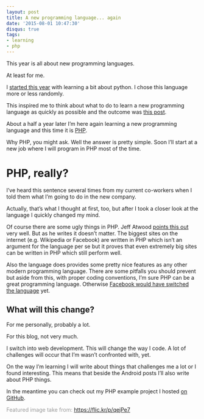 ```yaml
---
layout: post
title: A new programming language... again
date: '2015-08-01 10:47:30'
disqus: true
tags:
- learning
- php
---
```



This year is all about new programming languages.

At least for me.

I [started this year](http://devcouch.net/new-year-new-language-python/) with learning a bit about python. I chose this language more or less randomly.

This inspired me to think about what to do to learn a new programming language as quickly as possible and the outcome was [this post](http://devcouch.net/how-to-learn-a-new-programming-language/).

About a half a year later I’m here again learning a new programming language and this time it is [PHP](http://php.net/).

Why PHP, you might ask. Well the answer is pretty simple. Soon I’ll start at a new job where I will program in PHP most of the time.


# PHP, really?

I’ve heard this sentence several times from my current co-workers when I told them what I’m going to do in the new company.

Actually, that’s what I thought at first, too, but after I took a closer look at the language I quickly changed my mind.

Of course there are some ugly things in PHP. Jeff Atwood [points this out](http://blog.codinghorror.com/php-sucks-but-it-doesnt-matter/) very well. But as he writes it doesn’t matter. The biggest sites on the internet (e.g. Wikipedia or Facebook) are written in PHP which isn’t an argument for the language per se but it proves that even extremely big sites can be written in PHP which still perform well.

Also the language does provides some pretty nice features as any other modern programming language. There are some pitfalls you should prevent but aside from this, with proper coding conventions, I’m sure PHP can be a great programming language. Otherwise [Facebook would have switched the language](http://www.quora.com/Why-cant-Facebook-stop-using-PHP) yet.


## What will this change?

For me personally, probably a lot.

For this blog, not very much.

I switch into web development. This will change the way I code. A lot of challenges will occur that I’m wasn’t confronted with, yet.

On the way I’m learning I will write about things that challenges me a lot or I found interesting. This means that beside the Android posts I’ll also write about PHP things.

In the meantime you can check out my PHP example project I hosted [on GitHub](https://github.com/mvieghofer/PHBlog).

<span style="color: #999999;">Featured image take from: https://flic.kr/p/qejPe7</span>
